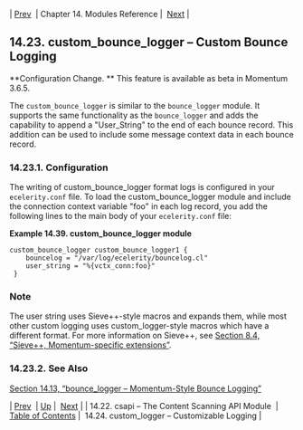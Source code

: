 | [Prev](modules.csapi)  | Chapter 14. Modules Reference |  [Next](modules.custom_logger.php) |

## 14.23. custom_bounce_logger – Custom Bounce Logging

<a class="indexterm" name="idp18864944"></a>

**Configuration Change. ** This feature is available as beta in Momentum 3.6.5.

The `custom_bounce_logger` is similar to the `bounce_logger` module. It supports the same functionality as the `bounce_logger` and adds the capability to append a "User_String" to the end of each bounce record. This addition can be used to include some message context data in each bounce record.

### 14.23.1. Configuration

The writing of custom_bounce_logger format logs is configured in your `ecelerity.conf` file. To load the custom_bounce_logger module and include the connection context variable "foo" in each log record, you add the following lines to the main body of your `ecelerity.conf` file:

<a name="example.custom_bounce_logger"></a>

**Example 14.39. custom_bounce_logger module**

```
custom_bounce_logger custom_bounce_logger1 {
    bouncelog = "/var/log/ecelerity/bouncelog.cl"
    user_string = "%{vctx_conn:foo}"
 }
```

### Note

The user string uses Sieve++-style macros and expands them, while most other custom logging uses custom_logger-style macros which have a different format. For more information on Sieve++, see [Section 8.4, “Sieve++, Momentum-specific extensions”](sieve.ecaddons "8.4. Sieve++, Momentum-specific extensions").

### 14.23.2. See Also

[Section 14.13, “bounce_logger – Momentum-Style Bounce Logging”](modules.bounce_logger "14.13. bounce_logger – Momentum-Style Bounce Logging")

| [Prev](modules.csapi)  | [Up](modules.php) |  [Next](modules.custom_logger.php) |
| 14.22. csapi – The Content Scanning API Module  | [Table of Contents](index) |  14.24. custom_logger – Customizable Logging |
